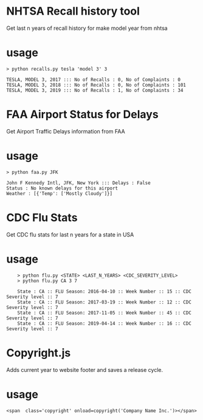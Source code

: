 # NHTSA Recall history tool
Get last n years of recall history for make model year from nhtsa

# usage

```
> python recalls.py tesla 'model 3' 3

TESLA, MODEL 3, 2017 ::: No of Recalls : 0, No of Complaints : 0
TESLA, MODEL 3, 2018 ::: No of Recalls : 0, No of Complaints : 101
TESLA, MODEL 3, 2019 ::: No of Recalls : 1, No of Complaints : 34
```

# FAA Airport Status for Delays
Get Airport Traffic Delays information from FAA

# usage

```
> python faa.py JFK

John F Kennedy Intl, JFK, New York ::: Delays : False 
Status : No known delays for this airport
Weather : [{'Temp': ['Mostly Cloudy']}]
```

# CDC Flu Stats
Get CDC flu stats for last n years for a state in USA

# usage

```
    > python flu.py <STATE> <LAST_N_YEARS> <CDC_SEVERITY_LEVEL>
    > python flu.py CA 3 7

    State : CA :: FLU Season: 2016-04-10 :: Week Number :: 15 :: CDC Severity level :: 7
    State : CA :: FLU Season: 2017-03-19 :: Week Number :: 12 :: CDC Severity level :: 7
    State : CA :: FLU Season: 2017-11-05 :: Week Number :: 45 :: CDC Severity level :: 7
    State : CA :: FLU Season: 2019-04-14 :: Week Number :: 16 :: CDC Severity level :: 7
```

# Copyright.js

Adds current year to website footer and saves a release cycle.

# usage


```
<span  class='copyright' onload=copyright('Company Name Inc.')></span>
```

